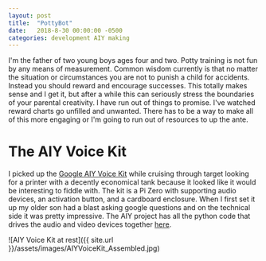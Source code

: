 ```yaml
---
layout: post
title:  "PottyBot"
date:   2018-8-30 00:00:00 -0500
categories: development AIY making
---
```


I'm the father of two young boys ages four and two. Potty training is not fun by any means of measurement. Common wisdom currently is that no matter the situation or circumstances you are not to punish a child for accidents. Instead you should reward and encourage successes. This totally makes sense and I get it, but after a while this can seriously stress the boundaries of your parental creativity. I have run out of things to promise. I've watched reward charts go unfilled and unwanted. There has to be a way to make all of this more engaging or I'm going to run out of resources to up the ante.

# The AIY Voice Kit

I picked up the [Google AIY Voice Kit](https://www.target.com/p/google-voice-kit-aiy/-/A-53416295) while cruising through target looking for a printer with a decently economical tank because it looked like it would be interesting to fiddle with. The kit is a Pi Zero with supporting audio devices, an activation button, and a cardboard enclosure. When I first set it up my older son had a blast asking google questions and on the technical side it was pretty impressive. The AIY project has all the python code that drives the audio and video devices together [here](https://github.com/google/aiyprojects-raspbian).

![AIY Voice Kit at rest]({{ site.url }}/assets/images/AIYVoiceKit_Assembled.jpg)